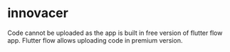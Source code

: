 # innovacer

Code cannot be uploaded as the app is built in free version of flutter flow app. Flutter flow allows uploading code in premium version. 
